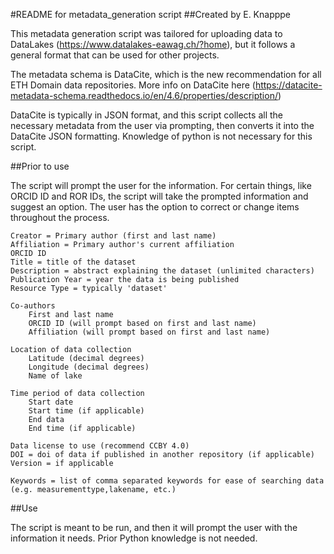 #README for metadata_generation script
##Created by E. Knapppe

This metadata generation script was tailored for uploading data to DataLakes (https://www.datalakes-eawag.ch/?home), but it follows a general format that can be used for other projects. 

The metadata schema is DataCite, which is the new recommendation for all ETH Domain data repositories. More info on DataCite here (https://datacite-metadata-schema.readthedocs.io/en/4.6/properties/description/)

DataCite is typically in JSON format, and this script collects all the necessary metadata from the user via prompting, then converts it into the DataCite JSON formatting. Knowledge of python is not necessary for this script. 

##Prior to use

The script will prompt the user for the information. For certain things, like ORCID ID and ROR IDs, the script will take the prompted information and suggest an option. The user has the option to correct or change items throughout the process.

	Creator = Primary author (first and last name)
	Affiliation = Primary author's current affiliation
	ORCID ID 
	Title = title of the dataset
	Description = abstract explaining the dataset (unlimited characters)
	Publication Year = year the data is being published
	Resource Type = typically 'dataset'
	
	Co-authors
		First and last name
		ORCID ID (will prompt based on first and last name)
		Affiliation (will prompt based on first and last name)
	
	Location of data collection
		Latitude (decimal degrees)
		Longitude (decimal degrees)
		Name of lake

	Time period of data collection
		Start date
		Start time (if applicable)
		End data
		End time (if applicable)
	
	Data license to use (recommend CCBY 4.0)
	DOI = doi of data if published in another repository (if applicable)
	Version = if applicable
	
	Keywords = list of comma separated keywords for ease of searching data (e.g. measurementtype,lakename, etc.)
	

##Use

The script is meant to be run, and then it will prompt the user with the information it needs. Prior Python knowledge is not needed. 




